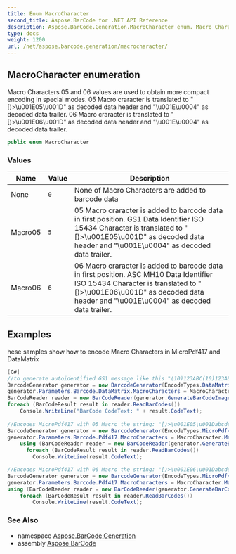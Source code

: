 ```yaml
---
title: Enum MacroCharacter
second_title: Aspose.BarCode for .NET API Reference
description: Aspose.BarCode.Generation.MacroCharacter enum. Macro Characters 05 and 06 values are used to obtain more compact encoding in special modes. 05 Macro craracter is translated to u001E05u001D as decoded data header and u001Eu0004 as decoded data trailer. 06 Macro craracter is translated to u001E06u001D as decoded data header and u001Eu0004 as decoded data trailer
type: docs
weight: 1200
url: /net/aspose.barcode.generation/macrocharacter/
---
```

## MacroCharacter enumeration

Macro Characters 05 and 06 values are used to obtain more compact encoding in special modes. 05 Macro craracter is translated to "[)&gt;\u001E05\u001D" as decoded data header and "\u001E\u0004" as decoded data trailer. 06 Macro craracter is translated to "[)&gt;\u001E06\u001D" as decoded data header and "\u001E\u0004" as decoded data trailer.

```csharp
public enum MacroCharacter
```

### Values

| Name | Value | Description |
| --- | --- | --- |
| None | `0` | None of Macro Characters are added to barcode data |
| Macro05 | `5` | 05 Macro craracter is added to barcode data in first position. GS1 Data Identifier ISO 15434 Character is translated to "[)&gt;\u001E05\u001D" as decoded data header and "\u001E\u0004" as decoded data trailer. |
| Macro06 | `6` | 06 Macro craracter is added to barcode data in first position. ASC MH10 Data Identifier ISO 15434 Character is translated to "[)&gt;\u001E06\u001D" as decoded data header and "\u001E\u0004" as decoded data trailer. |

## Examples

hese samples show how to encode Macro Characters in MicroPdf417 and DataMatrix

```csharp
[C#]
//to generate autoidentified GS1 message like this "(10)123ABC(10)123ABC" in ISO 15434 format you need:
BarcodeGenerator generator = new BarcodeGenerator(EncodeTypes.DataMatrix, "10123ABC\u001D10123ABC");
generator.Parameters.Barcode.DataMatrix.MacroCharacters = MacroCharacter.Macro05;
BarCodeReader reader = new BarCodeReader(generator.GenerateBarCodeImage(), DecodeType.GS1DataMatrix);
foreach (BarCodeResult result in reader.ReadBarCodes())
    Console.WriteLine("BarCode CodeText: " + result.CodeText);
    
//Encodes MicroPdf417 with 05 Macro the string: "[)>\u001E05\u001Dabcde1234\u001E\u0004"
BarcodeGenerator generator = new BarcodeGenerator(EncodeTypes.MicroPdf417, "abcde1234");
generator.Parameters.Barcode.Pdf417.MacroCharacters = MacroCharacter.Macro05;
    using (BarCodeReader reader = new BarCodeReader(generator.GenerateBarCodeImage(), DecodeType.MicroPdf417))
      foreach (BarCodeResult result in reader.ReadBarCodes())
        Console.WriteLine(result.CodeText);

//Encodes MicroPdf417 with 06 Macro the string: "[)>\u001E06\u001Dabcde1234\u001E\u0004"
BarcodeGenerator generator = new BarcodeGenerator(EncodeTypes.MicroPdf417, "abcde1234");
generator.Parameters.Barcode.Pdf417.MacroCharacters = MacroCharacter.Macro06;
using (BarCodeReader reader = new BarCodeReader(generator.GenerateBarCodeImage(), DecodeType.MicroPdf417))
    foreach (BarCodeResult result in reader.ReadBarCodes())
        Console.WriteLine(result.CodeText);
```

### See Also

* namespace [Aspose.BarCode.Generation](../../aspose.barcode.generation/)
* assembly [Aspose.BarCode](../../)


